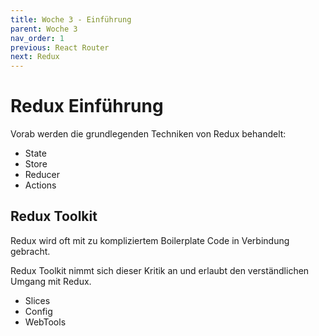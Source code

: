 ```yaml
---
title: Woche 3 - Einführung
parent: Woche 3
nav_order: 1
previous: React Router
next: Redux
---
```


# Redux Einführung

Vorab werden die grundlegenden Techniken von Redux behandelt:

- State
- Store
- Reducer
- Actions

## Redux Toolkit

Redux wird oft mit zu kompliziertem Boilerplate Code in Verbindung gebracht.

Redux Toolkit nimmt sich dieser Kritik an und erlaubt den verständlichen Umgang mit Redux.

- Slices
- Config
- WebTools
